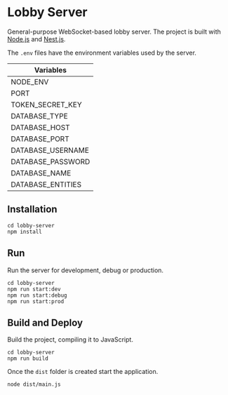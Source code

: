 # Lobby Server

General-purpose WebSocket-based lobby server. The project is built with [Node.js](https://nodejs.org/) and [Nest.js](https://nestjs.com/).

The `.env` files have the environment variables used by the server.

| Variables |
| ----- |
| NODE_ENV |
| PORT |
| TOKEN_SECRET_KEY |
| DATABASE_TYPE |
| DATABASE_HOST |
| DATABASE_PORT |
| DATABASE_USERNAME |
| DATABASE_PASSWORD |
| DATABASE_NAME |
| DATABASE_ENTITIES |

## Installation

```
cd lobby-server
npm install
```

## Run

Run the server for development, debug or production.
```
cd lobby-server
npm run start:dev
npm run start:debug
npm run start:prod
```

## Build and Deploy

Build the project, compiling it to JavaScript.
```
cd lobby-server
npm run build
```

Once the `dist` folder is created start the application.
```
node dist/main.js
```